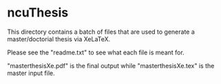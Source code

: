 # ncuThesis

This directory contains a batch of files that are used to generate a master/doctorial thesis via XeLaTeX.

Please see the "readme.txt" to see what each file is meant for.

"masterthesisXe.pdf" is the final output while "masterthesisXe.tex" is the master input file.


